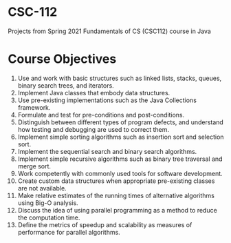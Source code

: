 # CSC-112
Projects from Spring 2021 Fundamentals of CS (CSC112) course in Java

# Course Objectives
1. Use and work with basic structures such as linked lists, stacks, queues, binary search trees, and iterators.
2. Implement Java classes that embody data structures.
3. Use pre-existing implementations such as the Java Collections framework.
4. Formulate and test for pre-conditions and post-conditions.
5. Distinguish between different types of program defects, and understand how testing and debugging are used to correct them.
6. Implement simple sorting algorithms such as insertion sort and selection sort.
7. Implement the sequential search and binary search algorithms.
8. Implement simple recursive algorithms such as binary tree traversal and merge sort.
9. Work competently with commonly used tools for software development.
10. Create custom data structures when appropriate pre-existing classes are not available.
11. Make relative estimates of the running times of alternative algorithms using Big-O analysis.
12. Discuss the idea of using parallel programming as a method to reduce the computation time.
13. Define the metrics of speedup and scalability as measures of performance for parallel algorithms.
